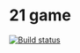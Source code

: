 # 21 game
[![Build status](https://ci.appveyor.com/api/projects/status/ul8is360v6dbbo09?svg=true)](https://ci.appveyor.com/project/Vasya24/21)